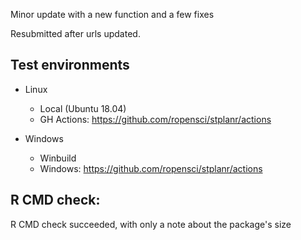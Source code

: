 Minor update with a new function and a few fixes

Resubmitted after urls updated.

## Test environments

* Linux
  - Local (Ubuntu 18.04) 
  - GH Actions: https://github.com/ropensci/stplanr/actions

* Windows
  - Winbuild
  - Windows: https://github.com/ropensci/stplanr/actions 

## R CMD check:

R CMD check succeeded, with only a note about the package's size